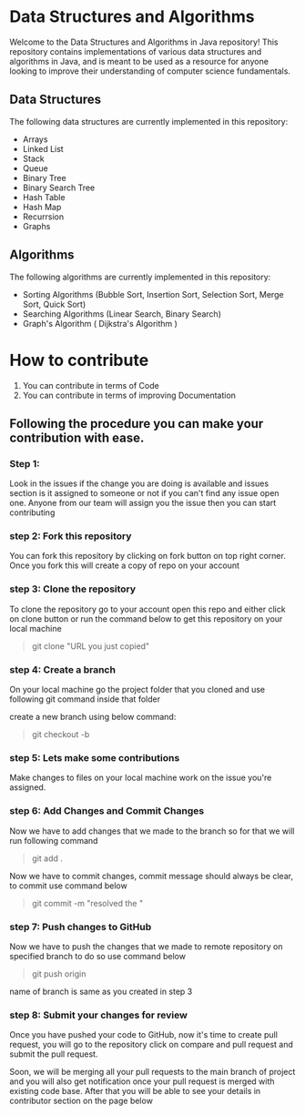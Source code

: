 
# Data Structures and Algorithms

Welcome to the Data Structures and Algorithms in Java repository! This repository contains implementations of various data structures and algorithms in Java, and is meant to be used as a resource for anyone looking to improve their understanding of computer science fundamentals.

## Data Structures


The following data structures are currently implemented in this repository:

- Arrays
- Linked List
- Stack
- Queue
- Binary Tree
- Binary Search Tree
- Hash Table
- Hash Map
- Recurrsion
- Graphs

## Algorithms

The following algorithms are currently implemented in this repository:

- Sorting Algorithms (Bubble Sort, Insertion Sort, Selection Sort, Merge Sort, Quick Sort)
- Searching Algorithms (Linear Search, Binary Search)
- Graph's Algorithm ( Dijkstra's Algorithm )

# How to contribute

1. You can contribute in terms of Code
2. You can contribute in terms of improving Documentation

## Following the procedure you can make your contribution with ease.

### Step 1:

Look in the issues if the change you are doing is available and issues section is it assigned to someone or not if you can't find any issue open one. Anyone from our team will assign you the issue then you can start contributing

### step 2: Fork this repository

You can fork this repository by clicking on fork button on top right corner. Once you fork this will create a copy of repo on your account

### step 3: Clone the repository 

To clone the repository go to your account open this repo and either click on clone button or run the command below to get this repository on your local machine

> git clone "URL you just copied"

### step 4: Create a branch

On your local machine go the project folder that you cloned and use following git command inside that folder

create a new branch using below command:

> git checkout -b <branch-name>

### step 5: Lets make some contributions

Make changes to files on your local machine work on the issue you're assigned. 

### step 6: Add Changes and Commit Changes

Now we have to add changes that we made to the branch so for that we will run following command

> git add .

Now we have to commit changes, commit message should always be clear, to commit use command below

> git commit -m "resolved the <issue>"

### step 7: Push changes to GitHub

Now we have to push the changes that we made to remote repository on specified branch to do so use command below

> git push origin <branch name>

name of branch is same as you created in step 3

### step 8: Submit your changes for review

Once you have pushed your code to GitHub, now it's time to create pull request, you will go to the repository click on compare and pull request and submit the pull request.

Soon, we will be merging all your pull requests to the main branch of project and you will also get notification once your pull request is merged with existing code base. After that you will be able to see your details in contributor section on the page below
